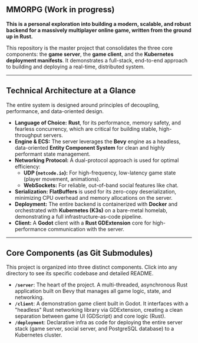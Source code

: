 ## MMORPG (Work in progress)

**This is a personal exploration into building a modern, scalable, and robust backend for a massively multiplayer online game, written from the ground up in Rust.**

This repository is the master project that consolidates the three core components: the **game server**, the **game client**, and the **Kubernetes deployment manifests**. It demonstrates a full-stack, end-to-end approach to building and deploying a real-time, distributed system.

---

## Technical Architecture at a Glance

The entire system is designed around principles of decoupling, performance, and data-oriented design.

*   **Language of Choice:** **Rust**, for its performance, memory safety, and fearless concurrency, which are critical for building stable, high-throughput servers.
*   **Engine & ECS:** The server leverages the **Bevy** engine as a headless, data-oriented **Entity Component System** for clean and highly performant state management.
*   **Networking Protocol:** A dual-protocol approach is used for optimal efficiency:
    *   **UDP (`netcode.io`):** For high-frequency, low-latency game state (player movement, animations).
    *   **WebSockets:** For reliable, out-of-band social features like chat.
*   **Serialization:** **FlatBuffers** is used for its zero-copy deserialization, minimizing CPU overhead and memory allocations on the server.
*   **Deployment:** The entire backend is containerized with **Docker** and orchestrated with **Kubernetes (K3s)** on a bare-metal homelab, demonstrating a full infrastructure-as-code pipeline.
*   **Client:** A **Godot** client with a **Rust GDExtension** core for high-performance communication with the server.

---

## Core Components (as Git Submodules)

This project is organized into three distinct components. Click into any directory to see its specific codebase and detailed README.

*   **`/server`**: The heart of the project. A multi-threaded, asynchronous Rust application built on Bevy that manages all game logic, state, and networking.
*   **`/client`**: A demonstration game client built in Godot. It interfaces with a "headless" Rust networking library via GDExtension, creating a clean separation between game UI (GDScript) and core logic (Rust).
*   **`/deployment`**: Declarative infra as code for deploying the entire server stack (game server, social server, and PostgreSQL database) to a Kubernetes cluster.

